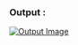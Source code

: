 

### Output :

[![Output Image](./output.png)](https://shajahanshaik-wondrous-fox-f62596.netlify.app/)
